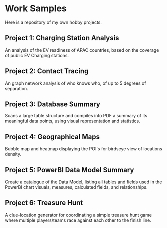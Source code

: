 # Work Samples
Here is a repository of my own hobby projects. 

## Project 1: Charging Station Analysis
An analysis of the EV readiness of APAC countries, based on the coverage of public EV Charging stations.

## Project 2: Contact Tracing
An graph network analysis of who knows who, of up to 5 degrees of separation.

## Project 3: Database Summary
Scans a large table structure and compiles into PDF a summary of its meaningful data points, using visual representation and statistics.

## Project 4: Geographical Maps
Bubble map and heatmap displaying the POI's for birdseye view of locations density.

## Project 5: PowerBI Data Model Summary
Create a catalogue of the Data Model, listing all tables and fields used in the PowerBI chart visuals, measures, calculated fields, and relationships.

## Project 6: Treasure Hunt
A clue-location generator for coordinating a simple treasure hunt game where multiple players/teams race against each other to the finish line.
